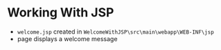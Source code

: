 # Working With JSP

- `welcome.jsp` created in `WelcomeWithJSP\src\main\webapp\WEB-INF\jsp`
- page displays a welcome message
